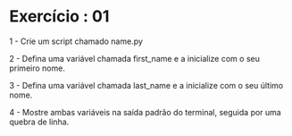 # Exercício : 01

  1 - Crie um script chamado name.py

  2 - Defina uma variável chamada first_name e a inicialize com o seu primeiro nome.

  3 - Defina uma variável chamada last_name e a inicialize com o seu último nome.

  4 - Mostre ambas variáveis na saída padrão do terminal, seguida por uma quebra de
linha.
